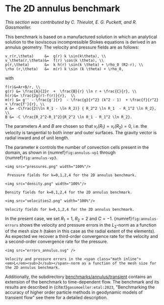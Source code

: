 # The 2D annulus benchmark

*This section was contributed by C. Thieulot, E. G. Puckett, and R. Gassmoeller.*

This benchmark is based on a manufactured solution in which an analytical
solution to the isoviscous incompressible Stokes equations is derived in an
annulus geometry. The velocity and pressure fields are as follows:
```{math}
v_r(r,\theta)     &=  g(r) k \sin(k\theta), \\
v_\theta(r,\theta)&=  f(r) \cos(k \theta), \\
p(r,\theta)       &=  k h(r) \sin(k \theta) + \rho_0 (R2-r), \\
\rho (r,\theta)   &=  m(r) k \sin (k \theta) + \rho_0,
```
with
```{math}
f(r)&=Ar+B/r, \\
g(r) &= \frac{A}{2}r  +  \frac{B}{r} \ln r + \frac{C}{r}, \\
h(r)&= \frac{2g(r)-f(r)}{r},  \\
m(r) &= g'' - \frac{g'}{r}  - \frac{g}{r^2} (k^2 - 1)  + \frac{f}{r^2}   + \frac{f'}{r}, \\
A &= -C\frac{2(\ln R_1 - \ln R_2)} { R_2^2 \ln R_1  - R_1^2 \ln R_2}, \\
B &= -C \frac{R_2^2-R_1^2}{R_2^2 \ln R_1 - R_1^2 \ln R_2}.
```
The parameters $A$ and $B$ are chosen so that $v_r(R_1)=v_r(R_2)=0$, i.e. the
velocity is tangential to both inner and outer surfaces. The gravity vector is
radial inward and of unit length.

The parameter $k$ controls the number of convection cells present in the
domain, as shown in {numref}`fig:annulus-vp1` through {numref}`fig:annulus-vp3`.


```{figure-md} fig:annulus-vp1
<img src="pressures.png" width="100%"/>

 Pressure fields for k=0,1,2,4 for the 2D annulus benchmark.
```

```{figure-md} fig:annulus-vp2
<img src="density.png" width="100%"/>

Density fields for k=0,1,2,4 for the 2D annulus benchmark.
```

```{figure-md} fig:annulus-vp3
<img src="velocities2.png" width="100%"/>

Velocity fields for k=0,1,2,4 for the 2D annulus benchmark.
```

In the present case, we set $R_1=1$, $R_2=2$ and $C=-1$. {numref}`fig:annulus-errors` shows
the velocity and pressure errors in the $L_2$-norm as a function of the mesh
size $h$ (taken in this case as the radial extent of the elements). As
expected we recover a third-order convergence rate for the velocity and a
second-order convergence rate for the pressure.

```{figure-md} fig:annulus-errors
<img src="errors_annulus.svg" />

Velocity and pressure errors in the <span class="math inline"><em>L</em><sub>2</sub></span>-norm as a function of the mesh size for the 2D annulus benchmark.
```

Additionally, the subdirectory
[benchmarks/annulus/transient](https://github.com/geodynamics/aspect/tree/main/benchmarks/annulus/transient)
contains an extension of the benchmark
to time-dependent flow. The benchmark and its results are described in
{cite:t}`gassmoeller:etal:2023`, "Benchmarking the accuracy of higher
order particle methods in geodynamic models of transient flow" see there
for a detailed description.
